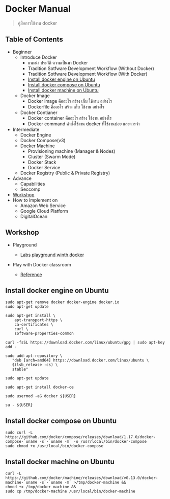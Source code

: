 # Docker Manual
> คู่มือการใช้งาน docker

## Table of Contents
- Beginner
  - Introduce Docker
    - แนะนำ ประวัติ ความเป็นมา Docker
    - Tradition Sotfware Development Workflow (Without Docker)
    - Tradition Sotfware Development Workflow (With Docker)
    - [Install docker engine on Ubuntu](#install-docker-engine-on-ubuntu)
    - [Install docker compose on Ubuntu](#install-docker-compose-on-ubuntu)
    - [Install docker machine on Ubuntu](#install-docker-machine-on-ubuntu)
  - Docker Image
    - Docker image คืออะไร สร้าง เก็บ ใช้งาน อย่างไร
    - Dockerfile คืออะไร สร้าง เก็บ ใช้งาน อย่างไร
  - Docker Contianer
    - Docker container คืออะไร สร้าง ใช้งาน อย่างไร
    - Docker command คำสั่งใช้งาน docker ที่ใช้งานบ่อย และควรจำ
- Intermediate
  - Docker Engine
  - Docker Compose(v3)
  - Docker Machine
    - Provisioning machine (Manager & Nodes)
    - Cluster (Swarm Mode)
    - Docker Stack
    - Docker Service
  - Docker Registry (Public & Private Registry)
- Advance
  - Capabilities
  - Seccomp
- [Workshop](#workshop)
- How to implement on
  - Amazon Web Service
  - Google Cloud Platform
  - DigitalOcean

## Workshop
- Playground
  - [Labs playground winth docker](http://labs.play-with-docker.com/)

- Play with Docker classroom
  - [Reference](http://training.play-with-docker.com/alacart/)

## Install docker engine on Ubuntu
```
sudo apt-get remove docker docker-engine docker.io
sudo apt-get update

sudo apt-get install \
    apt-transport-https \
    ca-certificates \
    curl \
    software-properties-common

curl -fsSL https://download.docker.com/linux/ubuntu/gpg | sudo apt-key add -

sudo add-apt-repository \
   "deb [arch=amd64] https://download.docker.com/linux/ubuntu \
   $(lsb_release -cs) \
   stable"

sudo apt-get update

sudo apt-get install docker-ce

sudo usermod -aG docker ${USER}

su - ${USER}
```

## Install docker compose on Ubuntu
```
sudo curl -L https://github.com/docker/compose/releases/download/1.17.0/docker-compose-`uname -s`-`uname -m` -o /usr/local/bin/docker-compose
sudo chmod +x /usr/local/bin/docker-compose
```

## Install docker machine on Ubuntu
```
curl -L https://github.com/docker/machine/releases/download/v0.13.0/docker-machine-`uname -s`-`uname -m` >/tmp/docker-machine &&
chmod +x /tmp/docker-machine &&
sudo cp /tmp/docker-machine /usr/local/bin/docker-machine
```
